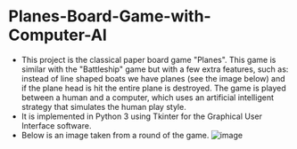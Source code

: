 # Planes-Board-Game-with-Computer-AI
- This project is the classical paper board game "Planes". This game is similar with the "Battleship" game but with a few extra features, such as: instead of line shaped boats we have planes (see the image below) and if the plane head is hit the entire plane is destroyed. The game is played between a human and a computer, which uses an artificial intelligent strategy that simulates the human play style.
- It is implemented in Python 3 using Tkinter for the Graphical User Interface software.
- Below is an image taken from a round of the game.
![image](https://user-images.githubusercontent.com/60363047/141110493-4a8cc7f2-b068-4541-92c0-416a3fec10dc.png)
